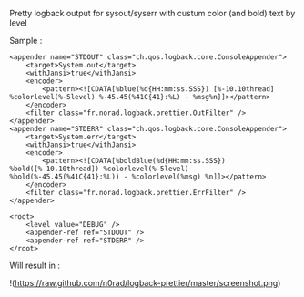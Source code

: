 Pretty logback output for sysout/syserr with custum color (and bold) text by level

Sample :

<configuration scan="true" scanPeriod="30 seconds">
    <conversionRule conversionWord="colorlevel"
        converterClass="fr.norad.logback.prettier.ColorLevelCompositeConverter" />
    <conversionRule conversionWord="bold"
        converterClass="fr.norad.logback.prettier.BoldCompositeConverter" />

    <appender name="STDOUT" class="ch.qos.logback.core.ConsoleAppender">
        <target>System.out</target>
        <withJansi>true</withJansi>
        <encoder>
            <pattern><![CDATA[%blue(%d{HH:mm:ss.SSS}) [%-10.10thread] %colorlevel(%-5level) %-45.45(%41C{41}:%L) - %msg%n]]></pattern>
        </encoder>
        <filter class="fr.norad.logback.prettier.OutFilter" />
    </appender>
    <appender name="STDERR" class="ch.qos.logback.core.ConsoleAppender">
        <target>System.err</target>
        <withJansi>true</withJansi>
        <encoder>
            <pattern><![CDATA[%boldBlue(%d{HH:mm:ss.SSS}) %bold([%-10.10thread]) %colorlevel(%-5level) %bold(%-45.45(%41C{41}:%L)) - %colorlevel(%msg) %n]]></pattern>
        </encoder>
        <filter class="fr.norad.logback.prettier.ErrFilter" />
    </appender>

    <root>
        <level value="DEBUG" />
        <appender-ref ref="STDOUT" />
        <appender-ref ref="STDERR" />
    </root>
</configuration>

Will result in : 

!(https://raw.github.com/n0rad/logback-prettier/master/screenshot.png)
